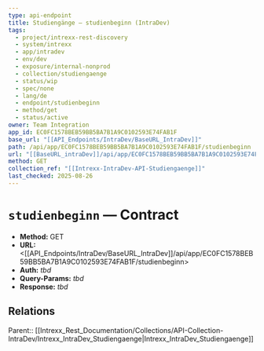 ```yaml
---
type: api-endpoint
title: Studiengänge — studienbeginn (IntraDev)
tags:
  - project/intrexx-rest-discovery
  - system/intrexx
  - app/intradev
  - env/dev
  - exposure/internal-nonprod
  - collection/studiengaenge
  - status/wip
  - spec/none
  - lang/de
  - endpoint/studienbeginn
  - method/get
  - status/active
owner: Team Integration
app_id: EC0FC1578BEB59BB5BA7B1A9C0102593E74FAB1F
base_url: "[[API_Endpoints/IntraDev/BaseURL_IntraDev]]"
path: /api/app/EC0FC1578BEB59BB5BA7B1A9C0102593E74FAB1F/studienbeginn
url: "[[BaseURL_intraDev]]/api/app/EC0FC1578BEB59BB5BA7B1A9C0102593E74FAB1F/studienbeginn"
method: GET
collection_ref: "[[Intrexx-IntraDev-API-Studiengaenge]]"
last_checked: 2025-08-26
---
```


# `studienbeginn` — Contract
- **Method:** GET  
- **URL:** <[[API_Endpoints/IntraDev/BaseURL_IntraDev]]/api/app/EC0FC1578BEB59BB5BA7B1A9C0102593E74FAB1F/studienbeginn>  
- **Auth:** _tbd_  
- **Query-Params:** _tbd_  
- **Response:** _tbd_

## Relations
Parent:: [[Intrexx_Rest_Documentation/Collections/API-Collection-IntraDev/Intrexx_IntraDev_Studiengaenge|Intrexx_IntraDev_Studiengaenge]]
